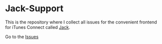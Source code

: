 Jack-Support
============

This is the repository where I collect all issues for the convenient frontend for iTunes Connect called [Jack](http://apps.chbeer.de/jack/).

Go to the [Issues](https://github.com/chbeer/Jack-Support/issues)
